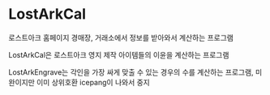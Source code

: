 # LostArkCal
 로스트아크 홈페이지 경매장, 거래소에서 정보를 받아와서 계산하는 프로그램

LostArkCal은 로스트아크 영지 제작 아이템들의 이윤을 계산하는 프로그램

LostArkEngrave는 각인을 가장 싸게 맞출 수 있는 경우의 수를 계산하는 프로그램, 미완이지만 이미 상위호환 icepang이 나와서 중지

